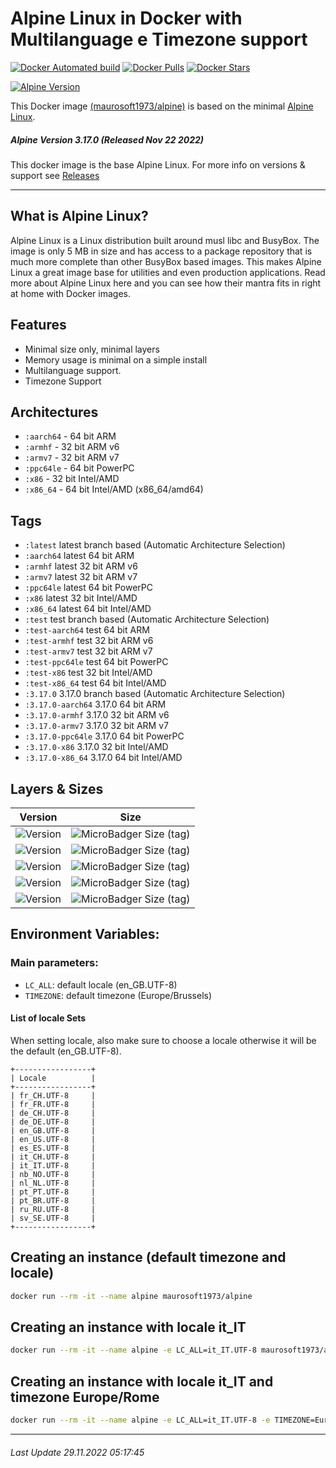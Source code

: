 # Alpine Linux in Docker with Multilanguage e Timezone support

[![Docker Automated build](https://img.shields.io/docker/automated/maurosoft1973/alpine.svg?style=for-the-badge&logo=docker)](https://hub.docker.com/r/maurosoft1973/alpine/)
[![Docker Pulls](https://img.shields.io/docker/pulls/maurosoft1973/alpine.svg?style=for-the-badge&logo=docker)](https://hub.docker.com/r/maurosoft1973/alpine/)
[![Docker Stars](https://img.shields.io/docker/stars/maurosoft1973/alpine.svg?style=for-the-badge&logo=docker)](https://hub.docker.com/r/maurosoft1973/alpine/)

[![Alpine Version](https://img.shields.io/badge/Alpine%20version-v3.17.0-green.svg?style=for-the-badge)](https://alpinelinux.org/)

This Docker image [(maurosoft1973/alpine)](https://hub.docker.com/r/maurosoft1973/alpine/) is based on the minimal [Alpine Linux](https://alpinelinux.org/).

##### Alpine Version 3.17.0 (Released Nov 22 2022)

This docker image is the base Alpine Linux. For more info on versions & support see [Releases](https://wiki.alpinelinux.org/wiki/Alpine_Linux:Releases)

----

## What is Alpine Linux?
Alpine Linux is a Linux distribution built around musl libc and BusyBox. The image is only 5 MB in size and has access to a package repository that is much more complete than other BusyBox based images. This makes Alpine Linux a great image base for utilities and even production applications. Read more about Alpine Linux here and you can see how their mantra fits in right at home with Docker images.

## Features

* Minimal size only, minimal layers
* Memory usage is minimal on a simple install
* Multilanguage support.
* Timezone Support

## Architectures

* ```:aarch64``` - 64 bit ARM
* ```:armhf```   - 32 bit ARM v6
* ```:armv7```   - 32 bit ARM v7
* ```:ppc64le``` - 64 bit PowerPC
* ```:x86```     - 32 bit Intel/AMD
* ```:x86_64```  - 64 bit Intel/AMD (x86_64/amd64)

## Tags

* ```:latest```         latest branch based (Automatic Architecture Selection)
* ```:aarch64```        latest 64 bit ARM
* ```:armhf```          latest 32 bit ARM v6
* ```:armv7```          latest 32 bit ARM v7
* ```:ppc64le```        latest 64 bit PowerPC
* ```:x86```            latest 32 bit Intel/AMD
* ```:x86_64```         latest 64 bit Intel/AMD
* ```:test```           test branch based (Automatic Architecture Selection)
* ```:test-aarch64```   test 64 bit ARM
* ```:test-armhf```     test 32 bit ARM v6
* ```:test-armv7```     test 32 bit ARM v7
* ```:test-ppc64le```   test 64 bit PowerPC
* ```:test-x86```       test 32 bit Intel/AMD
* ```:test-x86_64```    test 64 bit Intel/AMD
* ```:3.17.0``` 3.17.0 branch based (Automatic Architecture Selection)
* ```:3.17.0-aarch64```   3.17.0 64 bit ARM
* ```:3.17.0-armhf```     3.17.0 32 bit ARM v6
* ```:3.17.0-armv7```     3.17.0 32 bit ARM v7
* ```:3.17.0-ppc64le```   3.17.0 64 bit PowerPC
* ```:3.17.0-x86```       3.17.0 32 bit Intel/AMD
* ```:3.17.0-x86_64```    3.17.0 64 bit Intel/AMD


## Layers & Sizes
| Version                                                                               | Size                                                                                                                 |
|---------------------------------------------------------------------------------------|----------------------------------------------------------------------------------------------------------------------|
| ![Version](https://img.shields.io/badge/version-amd64-blue.svg?style=for-the-badge)   | ![MicroBadger Size (tag)](https://img.shields.io/docker/image-size/maurosoft1973/alpine/latest?style=for-the-badge)  |
| ![Version](https://img.shields.io/badge/version-armv6-blue.svg?style=for-the-badge)   | ![MicroBadger Size (tag)](https://img.shields.io/docker/image-size/maurosoft1973/alpine/armhf?style=for-the-badge)   |
| ![Version](https://img.shields.io/badge/version-armv7-blue.svg?style=for-the-badge)   | ![MicroBadger Size (tag)](https://img.shields.io/docker/image-size/maurosoft1973/alpine/armv7?style=for-the-badge)   |
| ![Version](https://img.shields.io/badge/version-ppc64le-blue.svg?style=for-the-badge) | ![MicroBadger Size (tag)](https://img.shields.io/docker/image-size/maurosoft1973/alpine/ppc64le?style=for-the-badge) |
| ![Version](https://img.shields.io/badge/version-x86-blue.svg?style=for-the-badge)     | ![MicroBadger Size (tag)](https://img.shields.io/docker/image-size/maurosoft1973/alpine/x86?style=for-the-badge)     |


## Environment Variables:

### Main parameters:
* `LC_ALL`: default locale (en_GB.UTF-8)
* `TIMEZONE`: default timezone (Europe/Brussels)

#### List of locale Sets

When setting locale, also make sure to choose a locale otherwise it will be the default (en_GB.UTF-8).

```
+-----------------+
| Locale          |
+-----------------+
| fr_CH.UTF-8     |
| fr_FR.UTF-8     |
| de_CH.UTF-8     |
| de_DE.UTF-8     |
| en_GB.UTF-8     |
| en_US.UTF-8     |
| es_ES.UTF-8     |
| it_CH.UTF-8     |
| it_IT.UTF-8     |
| nb_NO.UTF-8     |
| nl_NL.UTF-8     |
| pt_PT.UTF-8     |
| pt_BR.UTF-8     |
| ru_RU.UTF-8     |
| sv_SE.UTF-8     |
+-----------------+
```

## Creating an instance (default timezone and locale)

```bash
docker run --rm -it --name alpine maurosoft1973/alpine
```

## Creating an instance with locale it_IT

```bash
docker run --rm -it --name alpine -e LC_ALL=it_IT.UTF-8 maurosoft1973/alpine
```

## Creating an instance with locale it_IT and timezone Europe/Rome

```bash
docker run --rm -it --name alpine -e LC_ALL=it_IT.UTF-8 -e TIMEZONE=Europe/Rome maurosoft1973/alpine
```

***
###### Last Update 29.11.2022 05:17:45
